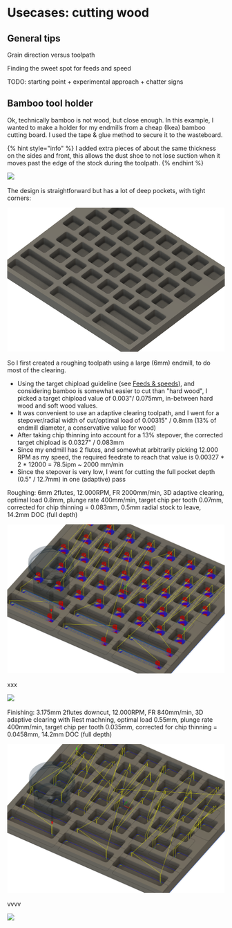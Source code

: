# Usecases: cutting wood

## General tips

Grain direction versus toolpath

Finding the sweet spot for feeds and speed

TODO: starting point + experimental approach + chatter signs

## Bamboo tool holder

Ok, technically bamboo is not wood, but close enough. In this example, I wanted to make a holder for my endmills from a cheap \(Ikea\) bamboo cutting board. I used the tape & glue method to secure it to the wasteboard.

{% hint style="info" %}
I added extra pieces of about the same thickness on the sides and front, this allows the dust shoe to not lose suction when it moves past the edge of the stock during the toolpath.
{% endhint %}

![](.gitbook/assets/bamboo_holder_stock.png)

The design is straightforward but has a lot of deep pockets, with tight corners:

![](.gitbook/assets/fs_usecases_toolholder_design.png)

So I first created a roughing toolpath using a large \(6mm\) endmill, to do most of the clearing. 

* Using the target chipload guideline \(see [Feeds & speeds](feeds-and-speeds-basics.md#shapeoko-chiploads-guideline)\), and considering bamboo is somewhat easier to cut than "hard wood", I picked a target chipload value of 0.003"/ 0.075mm, in-between hard wood and soft wood values.
* It was convenient to use an adaptive clearing toolpath, and I went for a stepover/radial width of cut/optimal load of 0.00315" / 0.8mm \(13% of endmill diameter, a conservative value for wood\)
* After taking chip thinning into account for a 13% stepover, the corrected target chipload is 0.0327" / 0.083mm
* Since my endmill has 2 flutes, and somewhat arbitrarily picking 12.000 RPM as my speed, the required feedrate to reach that value is 0.00327 \* 2 \* 12000 = 78.5ipm ~ 2000 mm/min
* Since the stepover is very low, I went for cutting the full pocket depth \(0.5" / 12.7mm\) in one \(adaptive\) pass

Roughing: 6mm 2flutes, 12.000RPM, FR 2000mm/min, 3D adaptive clearing, optimal load 0.8mm, plunge rate 400mm/min, target chip per tooth 0.07mm, corrected for chip thinning = 0.083mm, 0.5mm radial stock to leave, 14.2mm DOC \(full depth\)

![](.gitbook/assets/fs_usecases_toolholder_roughing_toolpath.png)

xxx

![](.gitbook/assets/bamboo_holder_roughing.png)

Finishing: 3.175mm 2flutes downcut, 12.000RPM, FR 840mm/min, 3D adaptive clearing with Rest machning, optimal load 0.55mm, plunge rate 400mm/min, target chip per tooth 0.035mm, corrected for chip thinning = 0.0458mm, 14.2mm DOC \(full depth\)

![](.gitbook/assets/fs_usecases_toolholder_finishing_toolpath.png)

vvvv

![](.gitbook/assets/bamboo_holder_finished.png)





